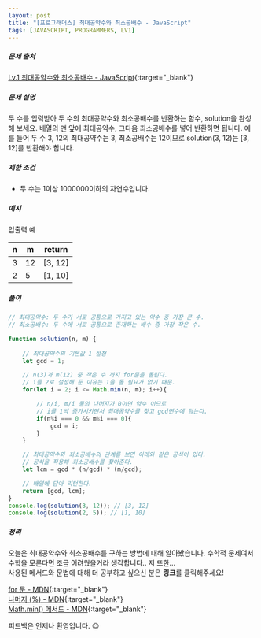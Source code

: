```yaml
---
layout: post
title: "[프로그래머스] 최대공약수와 최소공배수 - JavaScript"
tags: [JAVASCRIPT, PROGRAMMERS, LV1]
---
```

##### 문제 출처
[Lv.1 최대공약수와 최소공배수 - JavaScript](https://programmers.co.kr/learn/courses/30/lessons/12940?language=javascript){:target="_blank"}

##### 문제 설명
두 수를 입력받아 두 수의 최대공약수와 최소공배수를 반환하는 함수, solution을 완성해 보세요. 배열의 맨 앞에 최대공약수, 그다음 최소공배수를 넣어 반환하면 됩니다. 예를 들어 두 수 3, 12의 최대공약수는 3, 최소공배수는 12이므로 solution(3, 12)는 [3, 12]를 반환해야 합니다.

##### 제한 조건
* 두 수는 1이상 1000000이하의 자연수입니다.

##### 예시
입출력 예

|n|m|return|
|---|---|---|
|3|12|[3, 12]|
|2|5|[1, 10]|

##### 풀이
```javascript
// 최대공약수: 두 수가 서로 공통으로 가지고 있는 약수 중 가장 큰 수.
// 최소공배수: 두 수에 서로 공통으로 존재하는 배수 중 가장 작은 수.

function solution(n, m) {
    
    // 최대공약수의 기본값 1 설정
    let gcd = 1;

    // n(3)과 m(12) 중 작은 수 까지 for문을 돌린다.
    // i를 2로 설정해 둔 이유는 1을 돌 필요가 없기 때문.
    for(let i = 2; i <= Math.min(n, m); i++){

        // n/i, m/i 둘의 나머지가 0이면 약수 이므로
        // i를 1씩 증가시키면서 최대공약수를 찾고 gcd변수에 담는다.
        if(n%i === 0 && m%i === 0){
            gcd = i;
        }
    }

    // 최대공약수와 최소공배수의 관계를 보면 아래와 같은 공식이 있다.
    // 공식을 적용해 최소공배수를 찾아준다.
    let lcm = gcd * (n/gcd) * (m/gcd);

    // 배열에 담아 리턴한다.
    return [gcd, lcm];
}
console.log(solution(3, 12)); // [3, 12]
console.log(solution(2, 5)); // [1, 10]
```

##### 정리
오늘은 최대공약수와 최소공배수를 구하는 방법에 대해 알아봤습니다. 수학적 문제여서 수학을 모른다면 조금 어려웠을거라 생각합니다.. 저 또한...<br />
사용된 메서드와 문법에 대해 더 공부하고 싶으신 분은 **링크**를 클릭해주세요!

[for 문 - MDN](https://developer.mozilla.org/ko/docs/Web/JavaScript/Reference/Statements/for){:target="_blank"}<br />
[나머지 (%) - MDN](https://developer.mozilla.org/ko/docs/Web/JavaScript/Reference/Operators/Remainder){:target="_blank"}<br />
[Math.min() 메서드 - MDN](https://developer.mozilla.org/ko/docs/Web/JavaScript/Reference/Global_Objects/Math/min){:target="_blank"}

피드백은 언제나 환영입니다. 😊
